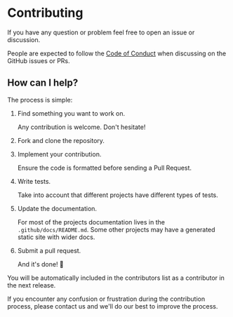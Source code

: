 # Contributing

If you have any question or problem feel free to open an issue or discussion.

People are expected to follow the [Code of Conduct](CODE_OF_CONDUCT.md) when discussing on the GitHub issues or PRs.

## How can I help?

The process is simple:

 1. Find something you want to work on.

    Any contribution is welcome. Don't hesitate!

 2. Fork and clone the repository.
 
 3. Implement your contribution.

    Ensure the code is formatted before sending a Pull Request.

 4. Write tests.

    Take into account that different projects have different types of tests.

 5. Update the documentation.

    For most of the projects documentation lives in the `.github/docs/README.md`. Some other projects may have a generated static site with wider docs.

 6. Submit a pull request.

    And it's done! 🎉

You will be automatically included in the contributors list as a contributor in the next release.

If you encounter any confusion or frustration during the contribution process, please contact us and we'll do our best to improve the process.
